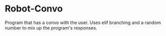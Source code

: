 # Robot-Convo

Program that has a convo with the user.
Uses elif branching and a random number to mix up the program's responses.
